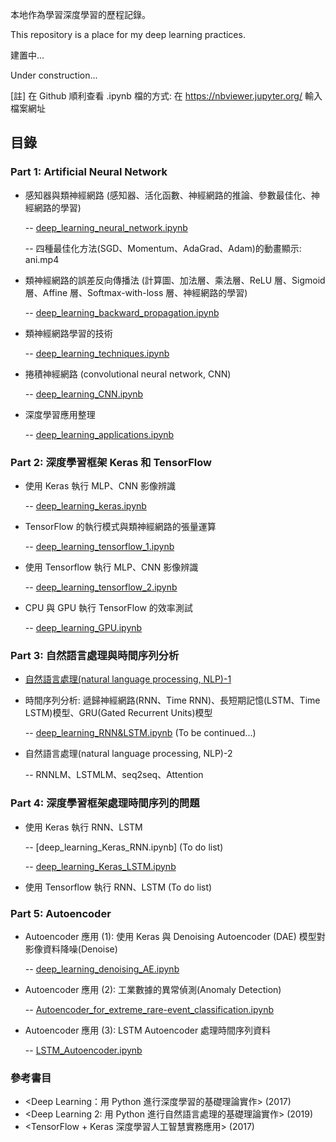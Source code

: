 本地作為學習深度學習的歷程記錄。

This repository is a place for my deep learning practices.

建置中...

Under construction...

[註] 在 Github 順利查看 .ipynb 檔的方式: 在 https://nbviewer.jupyter.org/ 輸入檔案網址

## 目錄
### Part 1: Artificial Neural Network
- 感知器與類神經網路 (感知器、活化函數、神經網路的推論、參數最佳化、神經網路的學習) 

  -- [deep_learning_neural_network.ipynb](https://nbviewer.jupyter.org/github/yeh8211TK/deep_learning_practice/blob/master/deep_learning_neural_network.ipynb)

  -- 四種最佳化方法(SGD、Momentum、AdaGrad、Adam)的動畫顯示: ani.mp4

- 類神經網路的誤差反向傳播法 (計算圖、加法層、乘法層、ReLU 層、Sigmoid 層、Affine 層、Softmax-with-loss 層、神經網路的學習)

  -- [deep_learning_backward_propagation.ipynb](https://nbviewer.jupyter.org/github/yeh8211TK/deep_learning_practice/blob/master/deep_learning_backward_propagation.ipynb)

- 類神經網路學習的技術

  -- [deep_learning_techniques.ipynb](https://nbviewer.jupyter.org/github/yeh8211TK/deep_learning_practice/blob/master/deep_learning_techniques.ipynb)

- 捲積神經網路 (convolutional neural network, CNN)

  -- [deep_learning_CNN.ipynb](https://nbviewer.jupyter.org/github/yeh8211TK/deep_learning_practice/blob/master/deep_learning_CNN.ipynb)
  
- 深度學習應用整理
     
  -- [deep_learning_applications.ipynb](https://nbviewer.jupyter.org/github/yeh8211TK/deep_learning_practice/blob/master/deep_learning_applications.ipynb)

### Part 2: 深度學習框架 Keras 和 TensorFlow
- 使用 Keras 執行 MLP、CNN 影像辨識

  -- [deep_learning_keras.ipynb](https://nbviewer.jupyter.org/github/yeh8211TK/deep_learning_practice/blob/master/deep_learning_keras.ipynb)

- TensorFlow 的執行模式與類神經網路的張量運算

  -- [deep_learning_tensorflow_1.ipynb](https://nbviewer.jupyter.org/github/yeh8211TK/deep_learning_practice/blob/master/deep_learning_tensorflow_1.ipynb)

- 使用 Tensorflow 執行 MLP、CNN 影像辨識

  -- [deep_learning_tensorflow_2.ipynb](https://nbviewer.jupyter.org/github/yeh8211TK/deep_learning_practice/blob/master/deep_learning_tensorflow_2.ipynb)
  
- CPU 與 GPU 執行 TensorFlow 的效率測試

  -- [deep_learning_GPU.ipynb](https://nbviewer.jupyter.org/github/yeh8211TK/deep_learning_practice/blob/master/deep_learning_GPU.ipynb)

### Part 3: 自然語言處理與時間序列分析

- [自然語言處理(natural language processing, NLP)-1](https://github.com/yeh8211TK/deep_learning_practice/tree/master/NLP)

- 時間序列分析: 遞歸神經網路(RNN、Time RNN)、長短期記憶(LSTM、Time LSTM)模型、GRU(Gated Recurrent Units)模型

  -- [deep_learning_RNN&LSTM.ipynb](https://nbviewer.jupyter.org/github/yeh8211TK/deep_learning_practice/blob/master/deep_learning_RNN%26LSTM.ipynb) (To be continued...)

- 自然語言處理(natural language processing, NLP)-2

  -- RNNLM、LSTMLM、seq2seq、Attention

### Part 4: 深度學習框架處理時間序列的問題
- 使用 Keras 執行 RNN、LSTM

  -- [deep_learning_Keras_RNN.ipynb] (To do list)

  -- [deep_learning_Keras_LSTM.ipynb](https://nbviewer.jupyter.org/github/yeh8211TK/deep_learning_practice/blob/master/deep_learning_Keras_LSTM.ipynb)

- 使用 Tensorflow 執行 RNN、LSTM (To do list)

### Part 5: Autoencoder
- Autoencoder 應用 (1): 使用 Keras 與 Denoising Autoencoder (DAE) 模型對影像資料降噪(Denoise)

  -- [deep_learning_denoising_AE.ipynb](https://nbviewer.jupyter.org/github/yeh8211TK/deep_learning_practice/blob/master/deep_learning_denoising_AE.ipynb)

- Autoencoder 應用 (2): 工業數據的異常偵測(Anomaly Detection)

  -- [Autoencoder_for_extreme_rare-event_classification.ipynb](https://nbviewer.jupyter.org/github/yeh8211TK/deep_learning_practice/blob/master/Autoencoder_for_extreme_rare-event_classification.ipynb)

- Autoencoder 應用 (3): LSTM Autoencoder 處理時間序列資料

  -- [LSTM_Autoencoder.ipynb](https://nbviewer.jupyter.org/github/yeh8211TK/deep_learning_practice/blob/master/LSTM_Autoencoder.ipynb)

### 參考書目
- <Deep Learning：用 Python 進行深度學習的基礎理論實作> (2017)
- <Deep Learning 2: 用 Python 進行自然語言處理的基礎理論實作> (2019)
- <TensorFlow + Keras 深度學習人工智慧實務應用> (2017)
